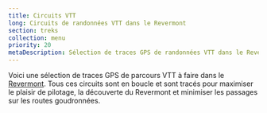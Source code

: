 ```yaml
---
title: Circuits VTT
long: Circuits de randonnées VTT dans le Revermont
section: treks
collection: menu
priority: 20
metaDescription: Sélection de traces GPS de randonnées VTT dans le Revermont
---
```


Voici une sélection de traces GPS de parcours VTT à faire dans le
[Revermont](/tags/revermont/).
Tous ces circuits sont en boucle et sont tracés pour maximiser le plaisir de
pilotage, la découverte du Revermont et minimiser les passages sur les routes
goudronnées.
